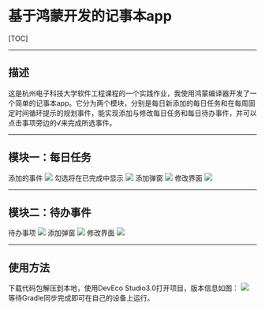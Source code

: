 # 基于鸿蒙开发的记事本app

[TOC]

****
## 描述
  这是杭州电子科技大学软件工程课程的一个实践作业，我使用鸿蒙编译器开发了一个简单的记事本app。它分为两个模块，分别是每日新添加的每日任务和在每周固定时间循环提示的规划事件，能实现添加与修改每日任务和每日待办事件，并可以点击事项旁边的√来完成所选事件。
****
## 模块一：每日任务
  添加的事件
  ![](https://s3.bmp.ovh/imgs/2021/12/15637bab778733a0.jpg)
  勾选将在已完成中显示
  ![](https://s3.bmp.ovh/imgs/2021/12/006ccc38e5383d03.jpg)
  添加弹窗
  ![](https://s3.bmp.ovh/imgs/2021/12/b94900842e4a721f.png)
  修改界面
  ![](https://s3.bmp.ovh/imgs/2021/12/2af8bf4c29daf859.png)

****
## 模块二：待办事件
  待办事项
  ![](https://s3.bmp.ovh/imgs/2021/12/f7f6504d710063bd.png)
  添加弹窗
  ![](https://s3.bmp.ovh/imgs/2021/12/29b52a4a0807f393.png)
  修改界面
  ![](https://s3.bmp.ovh/imgs/2021/12/0c424151f171c497.png)

****
## 使用方法
下载代码包解压到本地，使用DevEco Studio3.0打开项目，版本信息如图：
![](https://i.bmp.ovh/imgs/2021/12/63e02e8ba00a1869.png)
等待Gradle同步完成即可在自己的设备上运行。